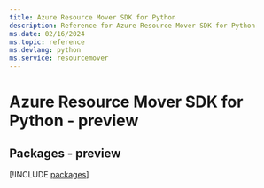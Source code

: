 ```yaml
---
title: Azure Resource Mover SDK for Python
description: Reference for Azure Resource Mover SDK for Python
ms.date: 02/16/2024
ms.topic: reference
ms.devlang: python
ms.service: resourcemover
---
```

# Azure Resource Mover SDK for Python - preview
## Packages - preview
[!INCLUDE [packages](resource-mover-index.md)]